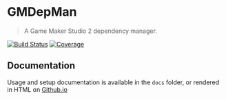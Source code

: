 
# GMDepMan
> A Game Maker Studio 2 dependency manager.

[![Build Status](https://travis-ci.org/GameMakerHub/GMDepMan.svg?branch=master)](https://travis-ci.org/GameMakerHub/GMDepMan)
[![Coverage](https://codecov.io/gh/GameMakerHub/GMDepMan/branch/master/graph/badge.svg)](https://codecov.io/gh/GameMakerHub/GMDepMan)

## Documentation
Usage and setup documentation is available in the `docs` folder, or rendered in HTML on 
[Github.io](https://gamemakerhub.github.io/GMDepMan)